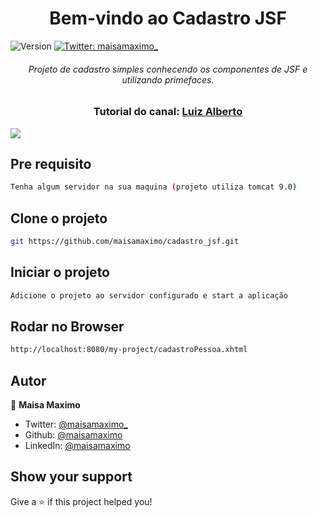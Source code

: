 <h1 align="center">Bem-vindo ao Cadastro JSF</h1>
<p>
  <img alt="Version" src="https://img.shields.io/badge/version-0.1.0-yellow.svg?cacheSeconds=2592000" />
  <a href="https://twitter.com/maisamaximo_" target="_blank">
    <img alt="Twitter: maisamaximo_" src="https://img.shields.io/twitter/follow/maisamaximo_.svg?style=social" />
  </a>
</p>
<h6 align="center">
Projeto de cadastro simples conhecendo os componentes de JSF e utilizando primefaces.
</h6>

<h3 align="center"> Tutorial do canal: <a href="https://www.youtube.com/channel/UCkdJNcMKlxTMjrXzSMoKzjg">Luiz Alberto</a> </h3>

<img src="./src/webapp/resources/img/jsf-tela.png">

## Pre requisito
```sh
Tenha algum servidor na sua maquina (projeto utiliza tomcat 9.0)
```

## Clone o projeto
```sh
git https://github.com/maisamaximo/cadastro_jsf.git
```

## Iniciar o projeto
```sh
Adicione o projeto ao servidor configurado e start a aplicação
```

## Rodar no Browser

```sh
http://localhost:8080/my-project/cadastroPessoa.xhtml
```

## Autor

🙆 **Maisa Maximo**

* Twitter: [@maisamaximo_](https://twitter.com/maisamaximo_)
* Github: [@maisamaximo](https://github.com/maisamaximo)
* LinkedIn: [@maisamaximo](https://www.linkedin.com/in/maisa-maximo-ferreira/)


## Show your support

Give a ⭐️ if this project helped you!